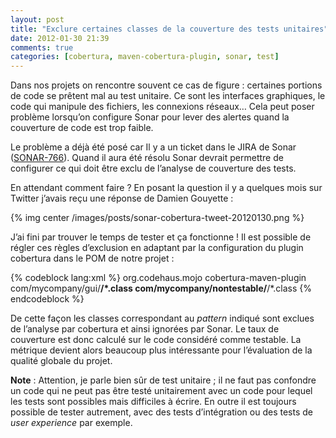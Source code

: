 ```yaml
---
layout: post
title: "Exclure certaines classes de la couverture des tests unitaires"
date: 2012-01-30 21:39
comments: true
categories: [cobertura, maven-cobertura-plugin, sonar, test]
---
```


Dans nos projets on rencontre souvent ce cas de figure : certaines portions de code se prêtent mal au test unitaire. Ce sont les interfaces graphiques, le code qui manipule des fichiers, les connexions réseaux… Cela peut poser problème lorsqu’on configure Sonar pour lever des alertes quand la couverture de code est trop faible.

<!--more-->

Le problème a déjà été posé car Il y a un ticket dans le JIRA de Sonar ([SONAR-766](http://jira.codehaus.org/browse/SONAR-766)). Quand il aura été résolu Sonar devrait permettre de configurer ce qui doit être exclu de l’analyse de couverture des tests.

En attendant comment faire ? En posant la question il y a quelques mois sur Twitter j’avais reçu une réponse de Damien Gouyette :

{% img center /images/posts/sonar-cobertura-tweet-20120130.png %}

J’ai fini par trouver le temps de tester et ça fonctionne ! Il est possible de régler ces règles d’exclusion en adaptant par la configuration du plugin cobertura dans le POM de notre projet :

{% codeblock lang:xml %}
<plugin>
  <groupId>org.codehaus.mojo</groupId>
  <artifactId>cobertura-maven-plugin</artifactId>
  <configuration>
    <instrumentation>
      <excludes>
        <exclude>com/mycompany/gui/**/*.class</exclude>
        <exclude>com/mycompany/nontestable/**/*.class</exclude>
      </excludes>
    </instrumentation>
  </configuration>
</plugin>
{% endcodeblock %}

De cette façon les classes correspondant au _pattern_ indiqué sont exclues de l’analyse par cobertura et ainsi ignorées par Sonar. Le taux de couverture est donc calculé sur le code considéré comme testable. La métrique devient alors beaucoup plus intéressante pour l’évaluation de la qualité globale du projet.

__Note__ : Attention, je parle bien sûr de test unitaire ; il ne faut pas confondre un code qui ne peut pas être testé unitairement avec un code pour lequel les tests sont possibles mais difficiles à écrire. En outre il est toujours possible de tester autrement, avec des tests d’intégration ou des tests de _user experience_ par exemple.

